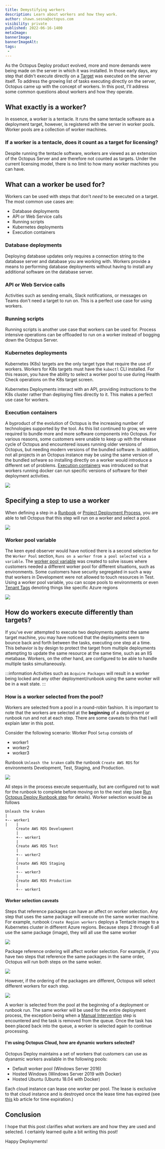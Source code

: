 ```yaml
---
title: Demystifying workers
description: Learn about workers and how they work.
author: shawn.sesna@octopus.com
visibility: private
published: 2022-06-16-1400
metaImage: 
bannerImage: 
bannerImageAlt: 
tags:
 - 
---
```


As the Octopus Deploy product evolved, more and more demands were being made on the server in which it was installed.  In those early days, any step that didn't execute directly on a [Target](https://octopus.com/docs/infrastructure/deployment-targets) was executed on the server itself.  To address the growing list of tasks executing directly on the server, Octopus came up with the concept of workers.  In this post, I'll address some common questions about workers and how they operate.

## What exactly is a worker?
In essence, a worker is a tentacle.  It runs the same tentacle software as a deployment target, however, is registered with the server in worker pools.  Worker pools are a collection of worker machines.

### If a worker is a tentacle, does it count as a target for licensing?
Despite running the tentacle software, workers are viewed as an extension of the Octopus Server and are therefore not counted as targets.  Under the current licensing model, there is no limit to how many worker machines you can have.

## What can a worker be used for?
Workers can be used with steps that don't _need_ to be executed on a target.  The most common use cases are:
- Database deployments 
- API or Web Service calls
- Running scripts
- Kubernetes deployments
- Execution containers

### Database deployments
Deploying database updates only requires a connection string to the database server and database you are working with.  Workers provide a means to performing database deployments without having to install any additional software on the database server.

### API or Web Service calls
Activities such as sending emails, Slack notifications, or messages on Teams don't need a target to run on.  This is a perfect use case for using workers.

### Running scripts
Running scripts is another use case that workers can be used for.  Process intensive operations can be offloaded to run on a worker instead of bogging down the Octopus Server.

### Kubernetes deployments
Kubernetes (K8s) targets are the only target type that require the use of workers. Workers for K8s targets must have the `kubectl` CLI installed.  For this reason, you have the ability to select a worker pool to use during Health Check operations on the K8s target screen.  

Kubernetes Deployments interact with an API, providing instructions to the K8s cluster rather than deploying files directly to it.  This makes a perfect use case for workers.

### Execution containers
A byproduct of the evolution of Octopus is the increasing number of technologies supported by the tool.  As this list continued to grow, we were required to bundle more and more software components into Octopus.  For various reasons, some customers were unable to keep up with the release cycle of Octopus and encountered issues running older versions of Octopus, but needing modern versions of the bundled software.  In addition, not all projects in an Octopus instance may be using the same version of the bundled sofware so installing directly on a worker would introduce a different set of problems.  [Execution containers](https://octopus.com/docs/projects/steps/execution-containers-for-workers) was introduced so that workers running docker can run specific versions of software for their deployment activities.

![](octopus-worker-execution-containers.png)

## Specifying a step to use a worker
When defining a step in a [Runbook](https://octopus.com/docs/runbooks) or [Project Deployment Process](https://octopus.com/docs/projects/deployment-process), you are able to tell Octopus that this step will run on a worker and select a pool.

![](octopus-step-worker-pool.png)

### Worker pool variable
The keen eyed observer would have noticed there is a second selection for the `Worker Pool` section, `Runs on a worker from a pool selected via a variable`.  The [worker pool variable](https://octopus.com/docs/projects/variables/worker-pool-variables) was created to solve issues where customers needed a different worker pool for different situations, such as environments.  Some customers have security segregated in such a way that workers in Development were not allowed to touch resources in Test.  Using a worker pool variable, you can scope pools to environments or even [Tenant Tags](https://octopus.com/docs/deployments/patterns/multi-tenant-deployments/tenant-tags) denoting things like specific Azure regions

![](octopus-worker-pool-variable.png)

## How do workers execute differently than targets?
If you've ever attempted to execute two deployments against the same target machine, you may have noticed that the deployments seem to bounce back and forth between the tasks, executing one step at a time.  This behavior is by design to protect the target from multiple deployments attempting to update the same resource at the same time, such as an IIS metabase.  Workers, on the other hand, are configured to be able to handle multiple tasks simultaneously.

:::information
Activities such as `Acquire Packages` will result in a worker being locked and any other deployment/runbook using the same worker will be in a wait state.
:::

### How is a worker selected from the pool?
Workers are selected from a pool in a round-robin fashion.  It is important to note that the workers are selected at the **beginning** of a deployment or runbook run and not at each step.  There are some caveats to this that I will explain later in this post.

Consider the following scenario:
Worker Pool `Setup` consists of
- worker1
- worker2
- worker3

Runbook `Unleash the kraken` calls the runbook `Create AWS RDS` for environments Development, Test, Staging, and Production.

![](octopus-runbook-unleash-the-kraken.png)

All steps in the process execute sequentually, but are configured not to wait for the runbook to complete before moving on to the next step (see [Run Octopus Deploy Runbook step](https://library.octopus.com/step-templates/0444b0b3-088e-4689-b755-112d1360ffe3/actiontemplate-run-octopus-deploy-runbook) for details).  Worker selection would be as follows

```
Unleash the kraken
|
+-- worker1
|    |
     Create AWS RDS Development
     |
     +-- worker1
     |
     Create AWS RDS Test
     |
     +-- worker2
     |
     Create AWS RDS Staging
     |
     +-- worker3
     |
     Create AWS RDS Production
     |
     +-- worker1
```
#### Worker selection caveats
Steps that reference packages can have an affect on worker selection.  Any step that uses the same package will execute on the same worker machine.  For example, runbook `Create Region workers` deploys a Tentacle image to a Kubernetes cluster in different Azure regions.  Because steps 2 through 6 all use the same package (image), they will all use the same worker

![](octopus-worker-k8s-deploy.png)

Package reference ordering will affect worker selection.  For example, if you have two steps that reference the same packages in the same order, Octopus will run both steps on the same woker.

![](octopus-reference-package1.png)

However, if the ordering of the packages are different, Octopus will select different workers for each step.

![](octopus-reference-package2.png)

A worker is selected from the pool at the beginning of a deployment or runbook run.  The same worker will be used for the entire deployment process, the exception being when a [Manual Intervention](https://octopus.com/docs/projects/built-in-step-templates/manual-intervention-and-approvals) step is encountered and the task is removed from the queue.  Once the task has been placed back into the queue, a worker is selected again to continue processing.

#### I'm using Octopus Cloud, how are dynamic workers selected?
Octopus Deploy maintains a set of workers that customers can use as dyanamic workers available in the following pools:
- Default worker pool (Windows Server 2016)
- Hosted Windows (Windows Server 2019 with Docker)
- Hosted Ubuntu (Ubuntu 18.04 with Docker)

Each cloud instance can lease one worker per pool.  The lease is exclusive to that cloud instance and is destroyed once the lease time has expired (see [this](https://help.octopus.com/t/how-do-dynamic-workers-work-in-octopus-cloud/25228/2) kb article for time expiration.)

## Conclusion
I hope that this post clarifies what workers are and how they are used and selected.  I certainly learned quite a bit writing this post!

Happy Deployments!
